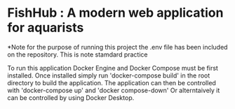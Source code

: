 # FishHub : A modern web application for aquarists

*Note for the purpose of running this project the .env file has been included on the repository. This is note stamdard practice

To run this application Docker Engine and Docker Compose must be first installed.
Once installed simply run 'docker-compose build' in the root directory to build the application.
The application can then be controlled with 'docker-compose up' and 'docker compose-down' 
Or alterntaively it can be controlled by using Docker Desktop.
